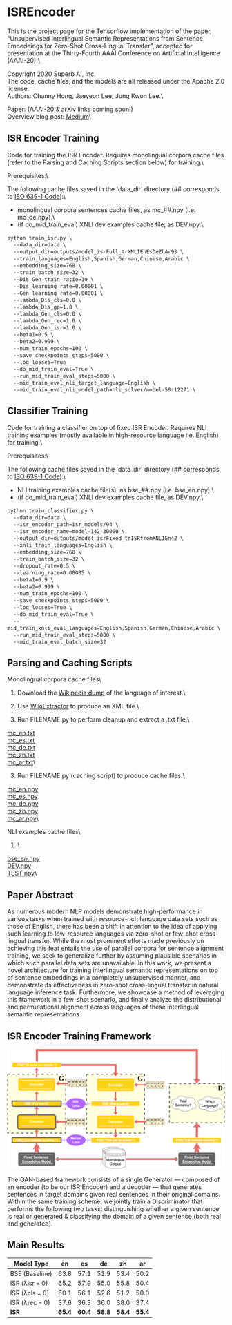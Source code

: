

# ISREncoder

This is the project page for the Tensorflow implementation of the paper, "Unsupervised Interlingual Semantic Representations from Sentence Embeddings for Zero-Shot Cross-Lingual Transfer", accepted for presentation at the Thirty-Fourth AAAI Conference on Artificial Intelligence (AAAI-20).\

Copyright 2020 Superb AI, Inc.\
The code, cache files, and the models are all released under the Apache 2.0 license.\
Authors: Channy Hong, Jaeyeon Lee, Jung Kwon Lee.\

Paper: (AAAI-20 & arXiv links coming soon!)\
Overview blog post: [Medium](https://medium.com/superb-ai/training-non-english-nlp-models-with-english-training-data-664bbd260681)\

## ISR Encoder Training

Code for training the ISR Encoder. Requires monolingual corpora cache files (refer to the Parsing and Caching Scripts section below) for training.\

Prerequisites:\

The following cache files saved in the 'data_dir' directory (## corresponds to [ISO 639-1 Code](https://en.wikipedia.org/wiki/List_of_ISO_639-1_codes)):\
- monolingual corpora sentences cache files, as mc_##.npy (i.e. mc_de.npy).\
- (if do_mid_train_eval) XNLI dev examples cache file, as DEV.npy.\
```
python train_isr.py \
  --data_dir=data \
  --output_dir=outputs/model_isrFull_trXNLIEnEsDeZhAr93 \
  --train_languages=English,Spanish,German,Chinese,Arabic \
  --embedding_size=768 \
  --train_batch_size=32 \
  --Dis_Gen_train_ratio=10 \
  --Dis_learning_rate=0.00001 \
  --Gen_learning_rate=0.00001 \
  --lambda_Dis_cls=0.0 \
  --lambda_Dis_gp=1.0 \
  --lambda_Gen_cls=0.0 \
  --lambda_Gen_rec=1.0 \
  --lambda_Gen_isr=1.0 \
  --beta1=0.5 \
  --beta2=0.999 \
  --num_train_epochs=100 \
  --save_checkpoints_steps=5000 \
  --log_losses=True
  --do_mid_train_eval=True \
  --run_mid_train_eval_steps=5000 \
  --mid_train_eval_nli_target_language=English \
  --mid_train_eval_nli_model_path=nli_solver/model-50-12271 \
```

## Classifier Training

Code for training a classifier on top of fixed ISR Encoder. Requires NLI training examples (mostly available in high-resource language i.e. English) for training.\

Prerequisites:\

The following cache files saved in the 'data_dir' directory (## corresponds to [ISO 639-1 Code](https://en.wikipedia.org/wiki/List_of_ISO_639-1_codes)):\
- NLI training examples cache file(s), as bse_##.npy (i.e. bse_en.npy).\
- (if do_mid_train_eval) XNLI dev examples cache file, as DEV.npy.\

```
python train_classifier.py \
  --data_dir=data \
  --isr_encoder_path=isr_models/94 \
  --isr_encoder_name=model-142-30000 \
  --output_dir=outputs/model_isrFixed_trISRfromXNLIEn42 \
  --xnli_train_languages=English \
  --embedding_size=768 \
  --train_batch_size=32 \
  --dropout_rate=0.5 \
  --learning_rate=0.00005 \
  --beta1=0.9 \
  --beta2=0.999 \
  --num_train_epochs=100 \
  --save_checkpoints_steps=5000 \
  --log_losses=True \
  --do_mid_train_eval=True \
  --mid_train_xnli_eval_languages=English,Spanish,German,Chinese,Arabic \
  --run_mid_train_eval_steps=5000 \
  --mid_train_eval_batch_size=32
```

## Parsing and Caching Scripts

Monolingual corpora cache files\

1. Download the [Wikipedia dump](https://dumps.wikimedia.org/) of the language of interest.\

2. Use [WikiExtractor](https://github.com/attardi/wikiextractor) to produce an XML file.\

2. Run FILENAME.py to perform cleanup and extract a .txt file.\

[mc_en.txt](___)\
[mc_es.txt](___)\
[mc_de.txt](___)\
[mc_zh.txt](___)\
[mc_ar.txt](___)\

3. Run FILENAME.py (caching script) to produce cache files.\

[mc_en.npy](___)\
[mc_es.npy](___)\
[mc_de.npy](___)\
[mc_zh.npy](___)\
[mc_ar.npy](___)\

NLI examples cache files\

1. \

[bse_en.npy](___)\
[DEV.npy](___)\
[TEST.npy](___)\


## Paper Abstract

As numerous modern NLP models demonstrate high-performance in various tasks when trained with resource-rich language data sets such as those of English, there has been a shift in attention to the idea of applying such learning to low-resource languages via zero-shot or few-shot cross-lingual transfer. While the most prominent efforts made previously on achieving this feat entails the use of parallel corpora for sentence alignment training, we seek to generalize further by assuming plausible scenarios in which such parallel data sets are unavailable. In this work, we present a novel architecture for training interlingual semantic representations on top of sentence embeddings in a completely unsupervised manner, and demonstrate its effectiveness in zero-shot cross-lingual transfer in natural language inference task. Furthermore, we showcase a method of leveraging this framework in a few-shot scenario, and finally analyze the distributional and permutational alignment across languages of these interlingual semantic representations.

## ISR Encoder Training Framework

<img src="https://github.com/ChannyHong/ISREncoder/blob/master/imgs/training_flow.png" width="900px"/>

The GAN-based framework consists of a single Generator — composed of an encoder (to be our ISR Encoder) and a decoder — that generates sentences in target domains given real sentences in their original domains. Within the same training scheme, we jointly train a Discriminator that performs the following two tasks: distinguishing whether a given sentence is real or generated & classifying the domain of a given sentence (both real and generated).

## Main Results

Model Type | en | es | de | zh | ar
---------- | :------: | :------: | :------: | :------: | :------:
BSE (Baseline) | 63.8 | 57.1 | 51.9 | 53.4 | 50.2
ISR (λisr = 0) | 65.2 | 57.9 | 55.0 | 55.8 | 50.4
ISR (λcls = 0) | 60.1 | 56.1 | 52.6 | 51.2 | 50.0
ISR (λrec = 0) | 37.6 | 36.3 | 36.0 | 38.0 | 37.4
**ISR** | **65.4** | **60.4** | **58.8** | **58.4** | **55.4**
   

